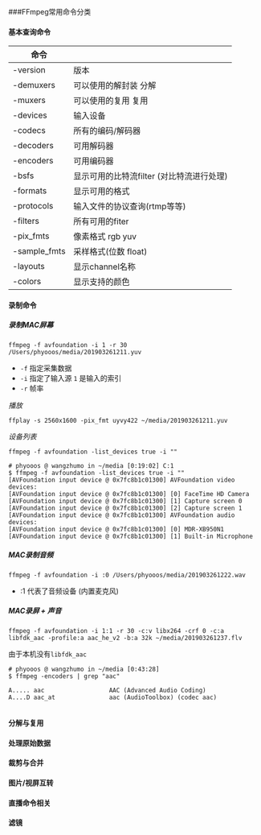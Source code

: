 ###FFmpeg常用命令分类

#### 基本查询命令

| 命令         |                                            |
| ------------ | ------------------------------------------ |
| -version     | 版本                                       |
| -demuxers    | 可以使用的解封装  分解                     |
| -muxers      | 可以使用的复用      复用                   |
| -devices     | 输入设备                                   |
| -codecs      | 所有的编码/解码器                          |
| -decoders    | 可用解码器                                 |
| -encoders    | 可用编码器                                 |
| -bsfs        | 显示可用的比特流filter  (对比特流进行处理) |
| -formats     | 显示可用的格式                             |
| -protocols   | 输入文件的协议查询(rtmp等等)               |
| -filters     | 所有可用的fiter                            |
| -pix_fmts    | 像素格式  rgb  yuv                         |
| -sample_fmts | 采样格式(位数 float)                       |
| -layouts     | 显示channel名称                            |
| -colors      | 显示支持的颜色                             |



#### 录制命令

##### 录制MAC屏幕

`ffmpeg -f avfoundation -i 1 -r 30  /Users/phyooos/media/201903261211.yuv  `

- `-f`  指定采集数据
- `-i`  指定了输入源   `1` 是输入的索引
- `-r`  帧率



*播放*

`ffplay -s 2560x1600 -pix_fmt uyvy422 ~/media/201903261211.yuv`



*设备列表*

`ffmpeg -f avfoundation -list_devices true -i ""`

```shell
# phyooos @ wangzhumo in ~/media [0:19:02] C:1
$ ffmpeg -f avfoundation -list_devices true -i ""
[AVFoundation input device @ 0x7fc8b1c01300] AVFoundation video devices:
[AVFoundation input device @ 0x7fc8b1c01300] [0] FaceTime HD Camera
[AVFoundation input device @ 0x7fc8b1c01300] [1] Capture screen 0
[AVFoundation input device @ 0x7fc8b1c01300] [2] Capture screen 1
[AVFoundation input device @ 0x7fc8b1c01300] AVFoundation audio devices:
[AVFoundation input device @ 0x7fc8b1c01300] [0] MDR-XB950N1
[AVFoundation input device @ 0x7fc8b1c01300] [1] Built-in Microphone
```



##### MAC录制音频

`ffmpeg -f avfoundation -i :0 /Users/phyooos/media/201903261222.wav`

- :1 代表了音频设备 (内置麦克风)



##### MAC录屏 + 声音

`ffmpeg -f avfoundation -i 1:1 -r 30 -c:v libx264 -crf 0 -c:a libfdk_aac -profile:a aac_he_v2 -b:a 32k ~/media/201903261237.flv`

由于本机没有`libfdk_aac`

```shell
# phyooos @ wangzhumo in ~/media [0:43:28]
$ ffmpeg -encoders | grep "aac"

A..... aac                  AAC (Advanced Audio Coding)
A....D aac_at               aac (AudioToolbox) (codec aac)


```







#### 分解与复用

#### 处理原始数据

#### 裁剪与合并

#### 图片/视屏互转

#### 直播命令相关

#### 滤镜

